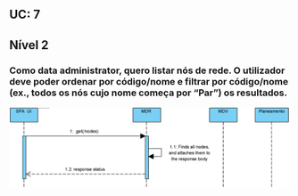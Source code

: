 ## **UC: 7**
## Nível 2

### Como data administrator, quero listar nós de rede. O utilizador deve poder ordenar por código/nome e filtrar por código/nome (ex., todos os nós cujo nome começa por “Par”) os resultados.



![UC: 7](UC7.png)